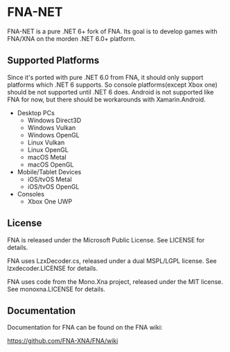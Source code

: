 # FNA-NET

FNA-NET is a pure .NET 6+ fork of FNA. Its goal is to develop games with FNA/XNA on the morden .NET 6.0+ platform.

## Supported Platforms

Since it's ported with pure .NET 6.0 from FNA, it should only support platforms which .NET 6 supports. So console platforms(except Xbox one) should be not supported until .NET 6 does. Android is not supported like FNA for now, but there should be workarounds with Xamarin.Android.

 - Desktop PCs
   - Windows Direct3D
   - Windows Vulkan
   - Windows OpenGL
   - Linux Vulkan
   - Linux OpenGL
   - macOS Metal
   - macOS OpenGL
 - Mobile/Tablet Devices
   - iOS/tvOS Metal
   - iOS/tvOS OpenGL
 - Consoles
   - Xbox One UWP

## License

FNA is released under the Microsoft Public License. See LICENSE for details.

FNA uses LzxDecoder.cs, released under a dual MSPL/LGPL license.
See lzxdecoder.LICENSE for details.

FNA uses code from the Mono.Xna project, released under the MIT license.
See monoxna.LICENSE for details.

## Documentation

Documentation for FNA can be found on the FNA wiki:

https://github.com/FNA-XNA/FNA/wiki

